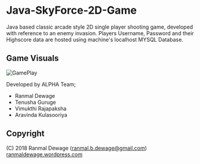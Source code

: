 # Java-SkyForce-2D-Game
Java based classic arcade style 2D single player shooting game, developed with reference to an enemy invasion.
Players Username, Password and their Highscore data are hosted using machine's localhost MYSQL Database.

## Game Visuals

<img src="https://i.ibb.co/qm9B0CP/GamePlay.jpg" alt="GamePlay" border="0">

Developed by ALPHA Team;
* Ranmal Dewage
* Tenusha Guruge
* Vimukthi Rajapaksha
* Aravinda Kulasooriya


## Copyright

(C) 2018 Ranmal Dewage (ranmal.b.dewage@gmail.com)
<br>
[ranmaldewage.wordpress.com](https://ranmaldewage.wordpress.com)
